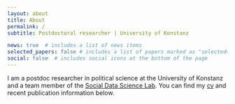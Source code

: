 ```yaml
---
layout: about
title: About
permalink: /
subtitle: Postdoctoral researcher | University of Konstanz 

news: true  # includes a list of news items
selected_papers: false # includes a list of papers marked as "selected={true}"
social: false  # includes social icons at the bottom of the page
---
```


I am a postdoc researcher in political science at the University of Konstanz and a team member of the <a href='https://www.polver.uni-konstanz.de/social-data-science-lab/'>Social Data Science Lab</a>. You can find my <a href = 'assets/pdf/cv.pdf'>cv</a> and recent publication information below.

<br/><br/>


